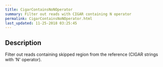 ```yaml
---
title: CigarContainsNoNOperator
summary: Filter out reads with CIGAR containing N operator
permalink: CigarContainsNoNOperator.html
last_updated: 11-25-2018 03:25:45
---
```



## Description

Filter out reads containing skipped region from the reference (CIGAR strings with 'N' operator).

